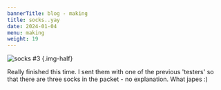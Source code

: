 ```yaml
---
bannerTitle: blog - making
title: socks..yay
date: 2024-01-04
menu: making
weight: 19
---
```


![socks #3](/images/stuff/socks-4.jpg)
{.img-half}

Really finished this time. I sent them with one of the previous 'testers' so
that there are three socks in the packet - no explanation. What japes :)
